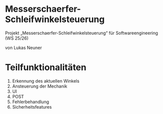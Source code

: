 # Messerschaerfer-Schleifwinkelsteuerung
Projekt „Messerschaerfer-Schleifwinkelsteuerung“ für Softwareengineering (WS 25/26)

von Lukas Neuner

# Teilfunktionalitäten
 1. Erkennung des aktuellen Winkels
 2. Ansteuerung der Mechanik
 3. UI
 4. POST
 5. Fehlerbehandlung
 6. Sicherheitsfeatures
